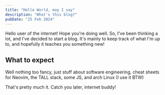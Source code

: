 ```yaml
---
title: "Hello World, may I say"
description: "What's this blog?"
pubDate: "25 Feb 2024"
---
```


Hello user of the internet! Hope you're doing well. So, I've been thinking a lot, and I've decided to start a blog. It's mainly to keep track of what I'm up to, and hopefully it teaches you something new!

## What to expect

Well nothing too fancy, just stuff about software engineering, cheat sheets for Neovim, the TALL stack, some JS, and arch Linux (I use it BTW)

That's pretty much it. Catch you later, internet buddy!
